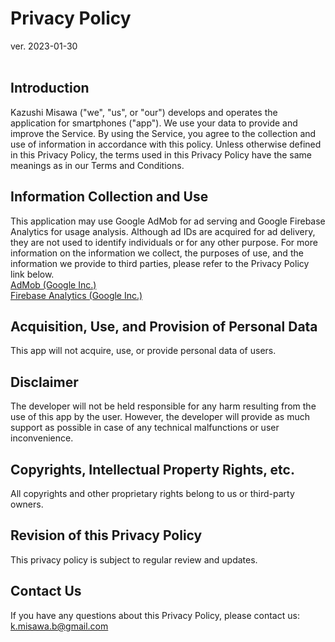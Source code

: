 # **Privacy Policy**

ver. 2023-01-30
<br>
<br>

## **Introduction**

Kazushi Misawa ("we", "us", or "our") develops and operates the application for smartphones ("app"). We use your data to provide and improve the Service. By using the Service, you agree to the collection and use of information in accordance with this policy. Unless otherwise defined in this Privacy Policy, the terms used in this Privacy Policy have the same meanings as in our Terms and Conditions.

## **Information Collection and Use**

This application may use Google AdMob for ad serving and Google Firebase Analytics for usage analysis. Although ad IDs are acquired for ad delivery, they are not used to identify individuals or for any other purpose. For more information on the information we collect, the purposes of use, and the information we provide to third parties, please refer to the Privacy Policy link below.<br>
[AdMob (Google Inc.)](https://policies.google.com/technologies/ads?hl=ja)<br>
[Firebase Analytics (Google Inc.)](https://policies.google.com/privacy?hl=ja%EF%BB%BF)

## **Acquisition, Use, and Provision of Personal Data**

This app will not acquire, use, or provide personal data of users.

## **Disclaimer**

The developer will not be held responsible for any harm resulting from the use of this app by the user. However, the developer will provide as much support as possible in case of any technical malfunctions or user inconvenience.

## **Copyrights, Intellectual Property Rights, etc.**

All copyrights and other proprietary rights belong to us or third-party owners.
## **Revision of this Privacy Policy**

This privacy policy is subject to regular review and updates.

## **Contact Us**

If you have any questions about this Privacy Policy, please contact us:<br>
k.misawa.b@gmail.com
